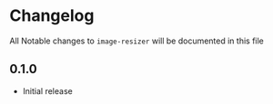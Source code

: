 # Changelog

All Notable changes to `image-resizer` will be documented in this file

## 0.1.0
- Initial release
